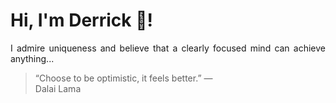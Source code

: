 # Hi, I'm Derrick 👋!
<p align="justify">I admire uniqueness and believe that a clearly focused mind can achieve anything...</p> 
<!-- #quote-start -->
<blockquote>&ldquo;Choose to be optimistic, it feels better.&rdquo; &mdash; <footer>Dalai Lama</footer></blockquote>
<!-- #quote-end -->
